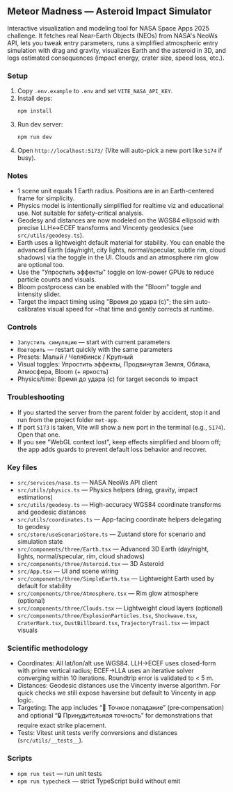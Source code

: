 ## Meteor Madness — Asteroid Impact Simulator

Interactive visualization and modeling tool for NASA Space Apps 2025 challenge. It fetches real Near-Earth Objects (NEOs) from NASA's NeoWs API, lets you tweak entry parameters, runs a simplified atmospheric entry simulation with drag and gravity, visualizes Earth and the asteroid in 3D, and logs estimated consequences (impact energy, crater size, speed loss, etc.).

### Setup
1. Copy `.env.example` to `.env` and set `VITE_NASA_API_KEY`.
2. Install deps:
   ```powershell
   npm install
   ```
3. Run dev server:
   ```powershell
   npm run dev
   ```
4. Open `http://localhost:5173/` (Vite will auto-pick a new port like `5174` if busy).

### Notes
- 1 scene unit equals 1 Earth radius. Positions are in an Earth-centered frame for simplicity.
- Physics model is intentionally simplified for realtime viz and educational use. Not suitable for safety-critical analysis.
- Geodesy and distances are now modeled on the WGS84 ellipsoid with precise LLH↔ECEF transforms and Vincenty geodesics (see `src/utils/geodesy.ts`).
- Earth uses a lightweight default material for stability. You can enable the advanced Earth (day/night, city lights, normal/specular, subtle rim, cloud shadows) via the toggle in the UI. Clouds and an atmosphere rim glow are optional too.
- Use the "Упростить эффекты" toggle on low-power GPUs to reduce particle counts and visuals.
- Bloom postprocess can be enabled with the "Bloom" toggle and intensity slider.
- Target the impact timing using "Время до удара (с)"; the sim auto-calibrates visual speed for ~that time and gently corrects at runtime.

### Controls
- `Запустить симуляцию` — start with current parameters
- `Повторить` — restart quickly with the same parameters
- Presets: Малый / Челябинск / Крупный
- Visual toggles: Упростить эффекты, Продвинутая Земля, Облака, Атмосфера, Bloom (+ яркость)
- Physics/time: Время до удара (с) for target seconds to impact

### Troubleshooting
- If you started the server from the parent folder by accident, stop it and run from the project folder `met-app`.
- If port `5173` is taken, Vite will show a new port in the terminal (e.g., `5174`). Open that one.
- If you see "WebGL context lost", keep effects simplified and bloom off; the app adds guards to prevent default loss behavior and recover.

### Key files
- `src/services/nasa.ts` — NASA NeoWs API client
- `src/utils/physics.ts` — Physics helpers (drag, gravity, impact estimations)
- `src/utils/geodesy.ts` — High-accuracy WGS84 coordinate transforms and geodesic distances
- `src/utils/coordinates.ts` — App-facing coordinate helpers delegating to geodesy
- `src/store/useScenarioStore.ts` — Zustand store for scenario and simulation state
- `src/components/three/Earth.tsx` — Advanced 3D Earth (day/night, lights, normal/specular, rim, cloud shadows)
- `src/components/three/Asteroid.tsx` — 3D Asteroid
- `src/App.tsx` — UI and scene wiring
 - `src/components/three/SimpleEarth.tsx` — Lightweight Earth used by default for stability
 - `src/components/three/Atmosphere.tsx` — Rim glow atmosphere (optional)
 - `src/components/three/Clouds.tsx` — Lightweight cloud layers (optional)
 - `src/components/three/ExplosionParticles.tsx`, `Shockwave.tsx`, `CraterMark.tsx`, `DustBillboard.tsx`, `TrajectoryTrail.tsx` — impact visuals

### Scientific methodology

- Coordinates: All lat/lon/alt use WGS84. LLH→ECEF uses closed-form with prime vertical radius; ECEF→LLA uses an iterative solver converging within 10 iterations. Roundtrip error is validated to < 5 m.
- Distances: Geodesic distances use the Vincenty inverse algorithm. For quick checks we still expose haversine but default to Vincenty in app logic.
- Targeting: The app includes “🎯 Точное попадание” (pre‑compensation) and optional “🔒 Принудительная точность” for demonstrations that require exact strike placement.
- Tests: Vitest unit tests verify conversions and distances (`src/utils/__tests__`).

### Scripts

- `npm run test` — run unit tests
- `npm run typecheck` — strict TypeScript build without emit

